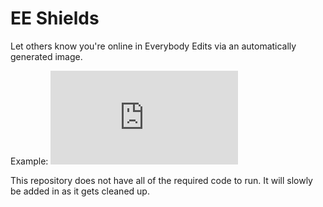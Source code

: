 # EE Shields

Let others know you're online in Everybody Edits via an automatically generated image.

Example: ![Pencil2](http://159.203.5.37/ee/shields/user.php?id=pencil2)


This repository does not have all of the required code to run. It will slowly be added in as it gets cleaned up.
